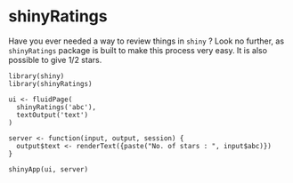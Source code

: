 # shinyRatings

Have you ever needed a way to review things in `shiny` ? Look no further, as `shinyRatings` package is built to make this process very easy. It is also possible to give 1/2 stars. 

```
library(shiny)
library(shinyRatings)

ui <- fluidPage(
  shinyRatings('abc'), 
  textOutput('text')
)

server <- function(input, output, session) {
  output$text <- renderText({paste("No. of stars : ", input$abc)})
}

shinyApp(ui, server)
```